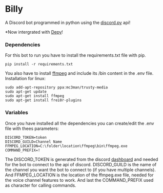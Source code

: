 
# Billy  
A Discord bot programmed in python using the [discord.py](https://discordpy.readthedocs.io/en/stable/) api!

*Now intergrated with [Depy](https://github.com/sidneydijkstra/Depy)!

### Dependencies
For this bot to run you have to install the requirements.txt file with pip.  
```
pip install -r requirements.txt  
```

You also have to install [ffmpeg](https://ffmpeg.org/) and include its /bin content in the .env file.  
Installation for linux:  
```
sudo add-apt-repository ppa:mc3man/trusty-media  
sudo apt-get update  
sudo apt-get install ffmpeg  
sudo apt-get install frei0r-plugins  
```

### Variables
Once you have installed all the dependencies you can create/edit the .env file with thees parameters:  
```
DISCORD_TOKEN=token  
DISCORD_GUILD=Channel Name  
FFMPEG_LOCATION=C:\folder\location\ffmpeg\bin\ffmpeg.exe
COMMAND_PREFIX=!
```
The DISCORD_TOKEN is generated from the discord [dashboard](https://discord.com/developers) and needed for the bot to connect to the api of discord. DISCORD_GUILD is the name of the channel you want the bot to connect to (if you have multiple channels). And FFMPEG_LOCATION is the location of the ffmpeg.exe file, needed for the voice channel features to work. And last the COMMAND_PREFIX used as character for calling commands.
